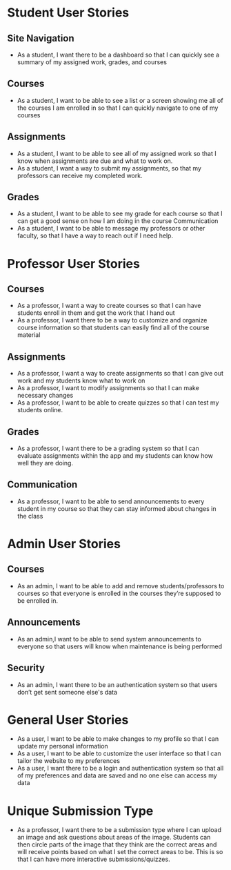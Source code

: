 # Student User Stories

## Site Navigation

- As a student, I want there to be a dashboard so that I can quickly see a summary of my assigned work, grades, and courses

## Courses

- As a student, I want to be able to see a list or a screen showing me all of the courses I am enrolled in so that I can quickly navigate to one of my courses 

## Assignments

- As a student, I want to be able to see all of my assigned work so that I know when assignments are due and what to work on.
- As a student, I want a way to submit my assignments, so that my professors can receive my completed work.

## Grades

- As a student, I want to be able to see my grade for each course so that I can get a good sense on how I am doing in the course
Communication
- As a student, I want to be able to message my professors or other faculty, so that I have a way to reach out if I need help.

# Professor User Stories

## Courses

- As a professor, I want a way to create courses so that I can have students enroll in them and get the work that I hand out
- As a professor, I want there to be a way to customize and organize course information so that students can easily find all of the course material

## Assignments
- As a professor, I want a way to create assignments so that I can give out work and my students know what to work on
- As a professor, I want to modify assignments so that I can make necessary changes
- As a professor, I want to be able to create quizzes so that I can test my students online.

## Grades
- As a professor, I want there to be a grading system so that I can evaluate assignments within the app and my students can know how well they are doing.

## Communication

- As a professor, I want to be able to send announcements to every student in my course so that they can stay informed about changes in the class

# Admin User Stories

## Courses

- As an admin, I want to be able to add and remove students/professors to courses so that everyone is enrolled in the courses they’re supposed to be enrolled in.

## Announcements

- As an admin,I want to be able to send system announcements to everyone so that users will know when maintenance is being performed

## Security

- As an admin, I want there to be an authentication system so that users don’t get sent someone else's data

# General User Stories

- As a user, I want to be able to make changes to my profile so that I can update my personal information
- As a user, I want to be able to customize the user interface so that I can tailor the website to my preferences
- As a user, I want there to be a login and authentication system so that all of my preferences and data are saved and no one else can access my data

# Unique Submission Type
- As a professor, I want there to be a submission type where I can upload an image and ask questions about areas of the image. Students can then circle parts of the image that they think are the correct areas and will receive points based on what I set the correct areas to be. This is so that I can have more interactive submissions/quizzes. 
